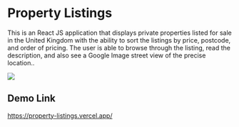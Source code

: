 # Property Listings

This is an React JS application that displays private properties listed for sale in the United Kingdom with the ability to sort the listings by price, postcode, and order of pricing. The user is able to browse through the listing, read the description, and also see a Google Image street view of the precise location..

 ![](https://abdimohamud.codes/images/property-listings.gif)

## Demo Link
 https://property-listings.vercel.app/
 

